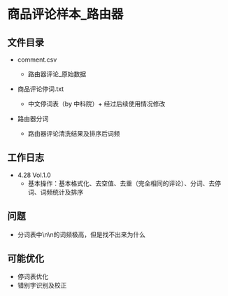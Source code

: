 # 商品评论样本_路由器
## 文件目录
- comment.csv
  
  - 路由器评论_原始数据
- 商品评论停词.txt
  
  - 中文停词表（by 中科院）+ 经过后续使用情况修改
- 路由器分词
  
  - 路由器评论清洗结果及排序后词频
## 工作日志
- 4.28 Vol.1.0
  
  - 基本操作：基本格式化、去空值、去重（完全相同的评论）、分词、去停词、词频统计及排序
## 问题
- 分词表中\n\n的词频极高，但是找不出来为什么
## 可能优化
- 停词表优化
- 错别字识别及校正
